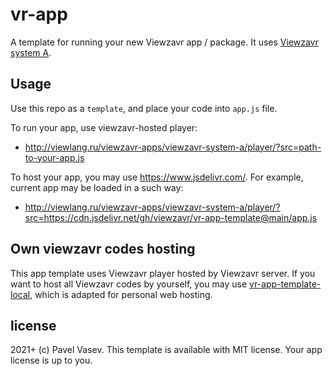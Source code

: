 # vr-app
A template for running your new Viewzavr app / package. It uses [Viewzavr system A](https://github.com/viewzavr/viewzavr-system-a).

## Usage

Use this repo as a `template`, and place your code into `app.js` file.

To run your app, use viewzavr-hosted player:
* http://viewlang.ru/viewzavr-apps/viewzavr-system-a/player/?src=path-to-your-app.js

To host your app, you may use https://www.jsdelivr.com/. For example, current app may be loaded in a such way:
* http://viewlang.ru/viewzavr-apps/viewzavr-system-a/player/?src=https://cdn.jsdelivr.net/gh/viewzavr/vr-app-template@main/app.js

## Own viewzavr codes hosting
This app template uses Viewzavr player hosted by Viewzavr server. If you want to host all Viewzavr codes by yourself, you may use [vr-app-template-local](https://github.com/viewzar/vr-app-template-local), which is adapted for personal web hosting.

## license

2021+ (c) Pavel Vasev. This template is available with MIT license. Your app license is up to you.
